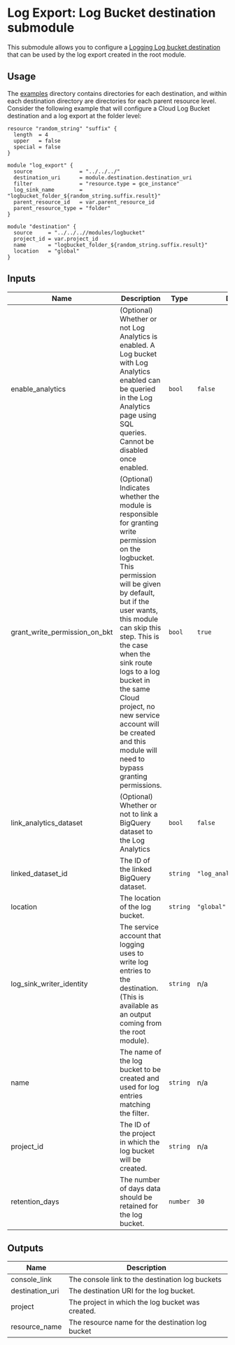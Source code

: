 # Log Export: Log Bucket destination submodule

This submodule allows you to configure a [Logging Log bucket destination](https://cloud.google.com/logging/docs/routing/overview#destinations) that
can be used by the log export created in the root module.

## Usage

The [examples](../../examples) directory contains directories for each destination, and within each destination directory are directories for each parent resource level. Consider the following
example that will configure a Cloud Log Bucket destination and a log export at the folder level:

```hcl
resource "random_string" "suffix" {
  length  = 4
  upper   = false
  special = false
}

module "log_export" {
  source               = "../../../"
  destination_uri      = module.destination.destination_uri
  filter               = "resource.type = gce_instance"
  log_sink_name        = "logbucket_folder_${random_string.suffix.result}"
  parent_resource_id   = var.parent_resource_id
  parent_resource_type = "folder"
}

module "destination" {
  source     = "../../..//modules/logbucket"
  project_id = var.project_id
  name       = "logbucket_folder_${random_string.suffix.result}"
  location   = "global"
}
```

<!-- BEGINNING OF PRE-COMMIT-TERRAFORM DOCS HOOK -->
## Inputs

| Name | Description | Type | Default | Required |
|------|-------------|------|---------|:--------:|
| enable\_analytics | (Optional) Whether or not Log Analytics is enabled. A Log bucket with Log Analytics enabled can be queried in the Log Analytics page using SQL queries. Cannot be disabled once enabled. | `bool` | `false` | no |
| grant\_write\_permission\_on\_bkt | (Optional) Indicates whether the module is responsible for granting write permission on the logbucket. This permission will be given by default, but if the user wants, this module can skip this step. This is the case when the sink route logs to a log bucket in the same Cloud project, no new service account will be created and this module will need to bypass granting permissions. | `bool` | `true` | no |
| link\_analytics\_dataset | (Optional) Whether or not to link a BigQuery dataset to the Log Analytics | `bool` | `false` | no |
| linked\_dataset\_id | The ID of the linked BigQuery dataset. | `string` | `"log_analytics_dataset"` | no |
| location | The location of the log bucket. | `string` | `"global"` | no |
| log\_sink\_writer\_identity | The service account that logging uses to write log entries to the destination. (This is available as an output coming from the root module). | `string` | n/a | yes |
| name | The name of the log bucket to be created and used for log entries matching the filter. | `string` | n/a | yes |
| project\_id | The ID of the project in which the log bucket will be created. | `string` | n/a | yes |
| retention\_days | The number of days data should be retained for the log bucket. | `number` | `30` | no |

## Outputs

| Name | Description |
|------|-------------|
| console\_link | The console link to the destination log buckets |
| destination\_uri | The destination URI for the log bucket. |
| project | The project in which the log bucket was created. |
| resource\_name | The resource name for the destination log bucket |

<!-- END OF PRE-COMMIT-TERRAFORM DOCS HOOK -->
